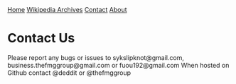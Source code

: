 <html>
<head>
<link rel="stylesheet" href="stylesheet.css">
<title>A testing area- Wow!</title>
</head>
  
<body>
  
<div class="topnav">
  <a href="https://thefmggroup.github.io">Home</a>
  <a href="https://thefmggroup.github.io/wikiarchive">Wikipedia Archives</a>
  <a class="active" href="#contact">Contact</a>
  <a href="https://thefmggroup.github.io/about">About</a>
</div> 
  
<h1>Contact Us</h1>

<p>Please report any bugs or issues to sykslipknot@gmail.com, business.thefmggroup@gmail.com or fuou192@gmail.com
When hosted on Github contact @deddit or @thefmggroup</p>
  
</body>
</html>
